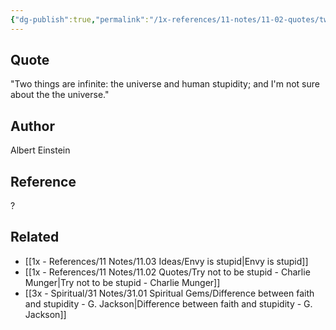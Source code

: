 ```yaml
---
{"dg-publish":true,"permalink":"/1x-references/11-notes/11-02-quotes/two-things-are-infinite-the-universe-and-human-stupidity-albert-einstein/","title":"Two things are infinite the universe and human stupidity - Albert Einstein","created":"2024-02-14T20:18:36.733+03:00","updated":"2024-02-14T20:18:36.733+03:00"}
---
```



## Quote
"Two things are infinite: the universe and human stupidity; and I'm not sure about the the universe."

## Author
Albert Einstein

## Reference
?

## Related
- [[1x - References/11 Notes/11.03 Ideas/Envy is stupid\|Envy is stupid]]
- [[1x - References/11 Notes/11.02 Quotes/Try not to be stupid - Charlie Munger\|Try not to be stupid - Charlie Munger]]
- [[3x - Spiritual/31 Notes/31.01 Spiritual Gems/Difference between faith and stupidity - G. Jackson\|Difference between faith and stupidity - G. Jackson]]